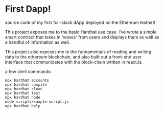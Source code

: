 # First Dapp!

source code of my first full-stack dApp deployed on the Ethereum testnet!



This project exposes me to the basic Hardhat use case. I've wrote a simple smart contract that takes in 'waves' from users and displays them as well as a handful of information as well.

This project also exposes me to the fundamentals of reading and wriitng data to the ethereum blockchain, and also built out a front-end user interface that communicates with the block-chain written in reactJs.


a few shell commands:

```shell
npx hardhat accounts
npx hardhat compile
npx hardhat clean
npx hardhat test
npx hardhat node
node scripts/sample-script.js
npx hardhat help
```
